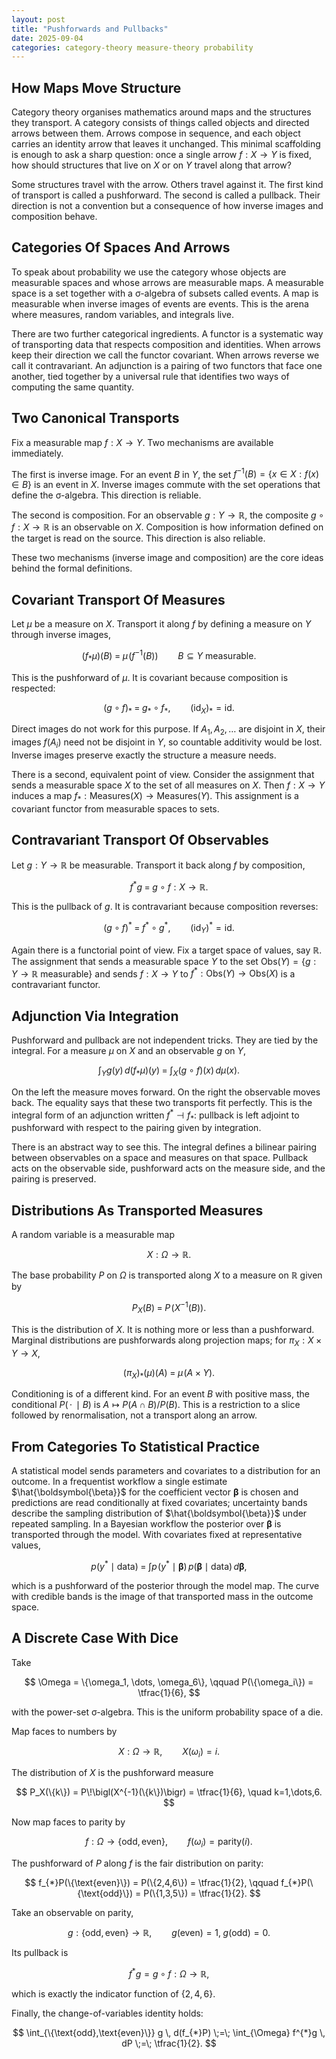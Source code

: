 ```yaml
---
layout: post
title: "Pushforwards and Pullbacks"
date: 2025-09-04
categories: category-theory measure-theory probability
---
```


## How Maps Move Structure

Category theory organises mathematics around maps and the structures they transport. A category consists of things called objects and directed arrows between them. Arrows compose in sequence, and each object carries an identity arrow that leaves it unchanged. This minimal scaffolding is enough to ask a sharp question: once a single arrow $f: X \to Y$ is fixed, how should structures that live on $X$ or on $Y$ travel along that arrow?

Some structures travel with the arrow. Others travel against it. The first kind of transport is called a pushforward. The second is called a pullback. Their direction is not a convention but a consequence of how inverse images and composition behave.

## Categories Of Spaces And Arrows

To speak about probability we use the category whose objects are measurable spaces and whose arrows are measurable maps. A measurable space is a set together with a σ-algebra of subsets called events. A map is measurable when inverse images of events are events. This is the arena where measures, random variables, and integrals live.

There are two further categorical ingredients. A functor is a systematic way of transporting data that respects composition and identities. When arrows keep their direction we call the functor covariant. When arrows reverse we call it contravariant. An adjunction is a pairing of two functors that face one another, tied together by a universal rule that identifies two ways of computing the same quantity.

## Two Canonical Transports

Fix a measurable map $f: X \to Y$. Two mechanisms are available immediately.

The first is inverse image. For an event $B$ in $Y$, the set $f^{-1}(B) = \{x\in X : f(x)\in B\}$ is an event in $X$. Inverse images commute with the set operations that define the σ-algebra. This direction is reliable.

The second is composition. For an observable $g: Y \to \mathbb{R}$, the composite $g\circ f: X \to \mathbb{R}$ is an observable on $X$. Composition is how information defined on the target is read on the source. This direction is also reliable.

These two mechanisms (inverse image and composition) are the core ideas behind the formal definitions.

## Covariant Transport Of Measures

Let $\mu$ be a measure on $X$. Transport it along $f$ by defining a measure on $Y$ through inverse images,

$$
(f_{*}\mu)(B) \;=\; \mu\!\bigl(f^{-1}(B)\bigr) \qquad B \subseteq Y \text{ measurable}.
$$

This is the pushforward of $\mu$. It is covariant because composition is respected:

$$
(g\circ f)_{*} \;=\; g_{*} \circ f_{*}, \qquad (\mathrm{id}_{X})_{*}=\mathrm{id}.
$$

Direct images do not work for this purpose. If $A_1,A_2,\dots$ are disjoint in $X$, their images $f(A_i)$ need not be disjoint in $Y$, so countable additivity would be lost. Inverse images preserve exactly the structure a measure needs.

There is a second, equivalent point of view. Consider the assignment that sends a measurable space $X$ to the set of all measures on $X$. Then $f: X\to Y$ induces a map $f_{*}: \mathrm{Measures}(X)\to \mathrm{Measures}(Y)$. This assignment is a covariant functor from measurable spaces to sets.

## Contravariant Transport Of Observables

Let $g: Y\to\mathbb{R}$ be measurable. Transport it back along $f$ by composition,

$$
f^{*} g \;=\; g\circ f : X \to \mathbb{R}.
$$

This is the pullback of $g$. It is contravariant because composition reverses:

$$
(g\circ f)^{*} \;=\; f^{*} \circ g^{*}, \qquad (\mathrm{id}_{Y})^{*}=\mathrm{id}.
$$

Again there is a functorial point of view. Fix a target space of values, say $\mathbb{R}$. The assignment that sends a measurable space $Y$ to the set $\mathrm{Obs}(Y)=\{g: Y\to\mathbb{R} \text{ measurable}\}$ and sends $f: X\to Y$ to $f^{*}: \mathrm{Obs}(Y)\to \mathrm{Obs}(X)$ is a contravariant functor.

## Adjunction Via Integration

Pushforward and pullback are not independent tricks. They are tied by the integral. For a measure $\mu$ on $X$ and an observable $g$ on $Y$,

$$
\int_{Y} g(y)\, d\bigl(f_{*}\mu\bigr)(y)
\;=\;
\int_{X} (g\circ f)(x)\, d\mu(x).
$$

On the left the measure moves forward. On the right the observable moves back. The equality says that these two transports fit perfectly. This is the integral form of an adjunction written $f^{*} \dashv f_{*}$: pullback is left adjoint to pushforward with respect to the pairing given by integration.

There is an abstract way to see this. The integral defines a bilinear pairing between observables on a space and measures on that space. Pullback acts on the observable side, pushforward acts on the measure side, and the pairing is preserved.

## Distributions As Transported Measures

A random variable is a measurable map

$$
X: \Omega \to \mathbb{R}.
$$

The base probability $P$ on $\Omega$ is transported along $X$ to a measure on $\mathbb{R}$ given by

$$
P_{X}(B) \;=\; P\!\bigl(X^{-1}(B)\bigr).
$$

This is the distribution of $X$. It is nothing more or less than a pushforward. Marginal distributions are pushforwards along projection maps; for $\pi_{X}: X\times Y\to X$,

$$
(\pi_{X})_{*}(\mu)(A) \;=\; \mu\!\bigl(A\times Y\bigr).
$$

Conditioning is of a different kind. For an event $B$ with positive mass, the conditional $P(\,\cdot\,\mid B)$ is $A \mapsto P(A\cap B)/P(B)$. This is a restriction to a slice followed by renormalisation, not a transport along an arrow.

## From Categories To Statistical Practice

A statistical model sends parameters and covariates to a distribution for an outcome. In a frequentist workflow a single estimate $\hat{\boldsymbol{\beta}}$ for the coefficient vector $\boldsymbol{\beta}$ is chosen and predictions are read conditionally at fixed covariates; uncertainty bands describe the sampling distribution of $\hat{\boldsymbol{\beta}}$ under repeated sampling. In a Bayesian workflow the posterior over $\boldsymbol{\beta}$ is transported through the model. With covariates fixed at representative values,

$$
p(y^{*} \mid \text{data})
\;=\;
\int p\!\bigl(y^{*} \mid \boldsymbol{\beta}\bigr)\, p(\boldsymbol{\beta}\mid \text{data})\, d\boldsymbol{\beta},
$$

which is a pushforward of the posterior through the model map. The curve with credible bands is the image of that transported mass in the outcome space.

## A Discrete Case With Dice

Take  

$$
\Omega = \{\omega_1, \dots, \omega_6\}, \qquad  
P(\{\omega_i\}) = \tfrac{1}{6},
$$  

with the power-set σ-algebra. This is the uniform probability space of a die.  

Map faces to numbers by  

$$
X: \Omega \to \mathbb{R}, \qquad X(\omega_i) = i.
$$  

The distribution of $X$ is the pushforward measure  

$$
P_X(\{k\}) = P\!\bigl(X^{-1}(\{k\})\bigr) = \tfrac{1}{6}, 
\quad k=1,\dots,6.
$$  

Now map faces to parity by  

$$
f: \Omega \to \{\text{odd},\text{even}\}, \qquad f(\omega_i) = \text{parity}(i).
$$  

The pushforward of $P$ along $f$ is the fair distribution on parity:  

$$
f_{*}P(\{\text{even}\}) = P(\{2,4,6\}) = \tfrac{1}{2}, 
\qquad  
f_{*}P(\{\text{odd}\}) = P(\{1,3,5\}) = \tfrac{1}{2}.
$$  

Take an observable on parity,  

$$
g: \{\text{odd}, \text{even}\} \to \mathbb{R}, \qquad 
g(\text{even}) = 1, \; g(\text{odd}) = 0.
$$  

Its pullback is  

$$
f^{*}g = g \circ f : \Omega \to \mathbb{R},
$$  

which is exactly the indicator function of $\{2,4,6\}$.  

Finally, the change-of-variables identity holds:  

$$
\int_{\{\text{odd},\text{even}\}} g \, d(f_{*}P)
\;=\;
\int_{\Omega} f^{*}g \, dP
\;=\; \tfrac{1}{2}.
$$  
